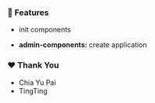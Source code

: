 ### 🚀 Features

- init components

- **admin-components:** create application

### ❤️ Thank You

- Chia Yu Pai
- TingTing
